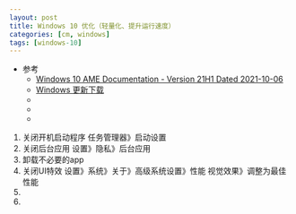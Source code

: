 ```yaml
---
layout: post
title: Windows 10 优化（轻量化、提升运行速度）
categories: [cm, windows]
tags: [windows-10]
---
```


* 参考
  * [Windows 10 AME Documentation - Version 21H1 Dated 2021-10-06](https://wiki.ameliorated.info/doku.php?id=documentation_21h1#cleaning_up_basic_ui_elements)
  * [Windows 更新下载](https://www.catalog.update.microsoft.com/)
  * []()
  * []()
  * []()


1. 关闭开机启动程序
    任务管理器》启动设置
1. 关闭后台应用
    设置》隐私》后台应用
1. 卸载不必要的app
1. 关闭UI特效
    设置》系统》关于》高级系统设置》性能
    视觉效果》调整为最佳性能
1. 
1. 
















